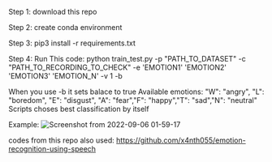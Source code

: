 Step 1: download this repo

Step 2: create conda environment

Step 3: pip3 install -r requirements.txt

Step 4: Run This code: python train_test.py -p "PATH_TO_DATASET" -c "PATH_TO_RECORDING_TO_CHECK" -e 'EMOTION1' 'EMOTION2' 'EMOTION3' 'EMOTION_N' -v 1 -b

When you use -b it sets balace to true
Available emotions:
       "W": "angry", "L": "boredom", "E": "disgust", "A": "fear","F": "happy","T": "sad","N": "neutral"
Scripts choses best classification by itself

Example: ![Screenshot from 2022-09-06 01-59-17](https://user-images.githubusercontent.com/62353546/188519159-94fb203b-e703-4d87-b513-a77d55622dcd.png)



codes from this repo also used: https://github.com/x4nth055/emotion-recognition-using-speech
